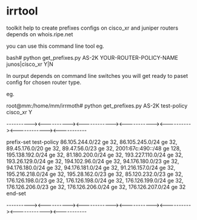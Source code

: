 # irrtool
toolkit help to create prefixes configs on cisco_xr and juniper routers depends on whois.ripe.net 

you can use this command line tool eg.

bash# python get_prefixes.py AS-2K YOUR-ROUTER-POLICY-NAME junos|cisco_xr Y|N

In ourput depends on command line switches you will get ready to paset config for chosen router type.

eg.

root@mm:/home/mm/irrmoth# python get_prefixes.py AS-2K test-policy cisco_xr Y

----------><----------><------------><-----------><----------><------------><-----------

prefix-set test-policy
  86.105.244.0/22 ge 32,
  86.105.245.0/24 ge 32,
  89.45.176.0/20 ge 32,
  89.47.56.0/23 ge 32,
  2001:67c:490::/48 ge 128,
  195.138.192.0/24 ge 32,
  81.180.200.0/24 ge 32,
  193.227.110.0/24 ge 32,
  193.26.129.0/24 ge 32,
  194.102.96.0/24 ge 32,
  94.176.180.0/23 ge 32,
  94.176.180.0/24 ge 32,
  94.176.181.0/24 ge 32,
  91.216.157.0/24 ge 32,
  195.216.218.0/24 ge 32,
  195.28.162.0/23 ge 32,
  85.120.232.0/23 ge 32,
  176.126.198.0/23 ge 32,
  176.126.198.0/24 ge 32,
  176.126.199.0/24 ge 32,
  176.126.206.0/23 ge 32,
  176.126.206.0/24 ge 32,
  176.126.207.0/24 ge 32
end-set

----------><----------><------------><-----------><----------><------------><-----------
